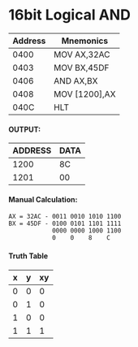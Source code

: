# 16bit Logical AND

| Address | Mnemonics |
|---------|-----------|
| 0400 | MOV AX,32AC|
| 0403 | MOV BX,45DF|
| 0406|AND AX,BX|
|0408|MOV [1200],AX|
040C |HLT


#### OUTPUT:
| ADDRESS|DATA|
|---------|-----------|
1200 | 8C
1201|00

#### Manual Calculation:

```
AX = 32AC - 0011 0010 1010 1100
BX = 45DF - 0100 0101 1101 1111
            0000 0000 1000 1100
            0    0    8    C
```

#### Truth Table

| x | y | xy |
|---|---|----|
0 | 0 | 0
0 | 1 | 0
1 | 0 | 0
1 | 1 | 1